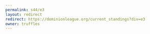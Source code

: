 ```yaml
---
permalink: s44/e3
layout: redirect
redirect: https://dominionleague.org/current_standings?div=e3
owner: truffles
---
```

